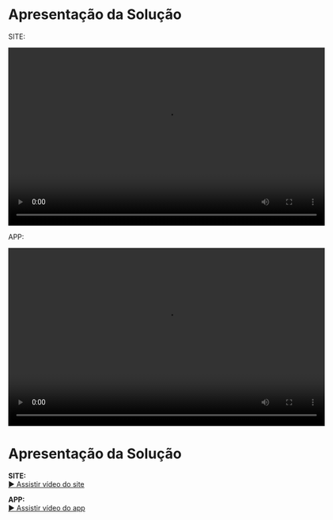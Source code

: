 # Apresentação da Solução

SITE:

<video width="640" height="360" controls>
  <source src="video/site.mp4" type="video/mp4">
</video>

APP:

<video width="640" height="360" controls>
  <source src="video/app.mp4" type="video/mp4">
</video>


# Apresentação da Solução

**SITE:**  
[▶️ Assistir vídeo do site](video/site.mp4)

**APP:**  
[▶️ Assistir vídeo do app](video/app.mp4)

